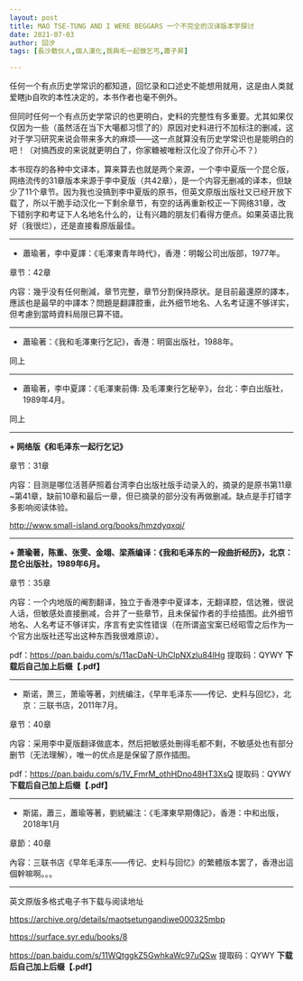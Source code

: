 ```yaml
---
layout: post
title: MAO TSE-TUNG AND I WERE BEGGARS 一个不完全的汉译版本学探讨
date: 2021-07-03
author: 回汐
tags: [長沙散伙人,個人漢化,我與毛一起做乞丐,蕭子昇]

---
```

任何一个有点历史学常识的都知道，回忆录和口述史不能想用就用，这是由人类就爱瞎jb自吹的本性决定的，本书作者也毫不例外。

但同时任何一个有点历史学常识的也更明白，史料的完整性有多重要。尤其如果仅仅因为一些（虽然活在当下大噶都习惯了的）原因对史料进行不加标注的删减，这对于学习研究来说会带来多大的麻烦——这一点就算没有历史学常识也是能明白的吧！（对搞西皮的来说就更明白了，你家糖被唯粉汉化没了你开心不？）

本书现存的各种中文译本，算来算去也就是两个来源，一个李中夏版一个昆仑版，网络流传的31章版本来源于李中夏版（共42章），是一个内容无删减的译本，但缺少了11个章节。因为我也没搞到李中夏版的原书，但英文原版出版社又已经开放下载了，所以干脆手动汉化一下剩余章节，有空的话再重新校正一下网络31章，改下错别字和考证下人名地名什么的，让有兴趣的朋友们看得方便点。如果英语比我好（我很烂），还是直接看原版最佳。

* * *

+ 蕭瑜著，李中夏譯：《毛澤東青年時代》，香港：明報公司出版部，1977年。

章节：42章

内容：幾乎没有任何刪減，章节完整，章节分割保持原状。是目前最還原的譯本，應該也是最早的中譯本？問題是翻譯腔重，此外细节地名、人名考证還不够详实，但考慮到當時資料局限已算不错。

* * *

+ 蕭瑜著：《我和毛澤東行乞記》，香港：明窗出版社，1988年。

同上

* * *

+ 蕭瑜著，李中夏譯：《毛澤東前傳: 及毛澤東行乞秘辛》，台北：李白出版社，1989年4月。

同上

* * *

**+ 网络版《和毛泽东一起行乞记》**

章节：31章

内容：目测是哪位活菩萨照着台湾李白出版社版手动录入的，摘录的是原书第11章~第41章，缺前10章和最后一章，但已摘录的部分没有再做删减。缺点是手打错字多影响阅读体验。

<http://www.small-island.org/books/hmzdyqxqj/>

* * *

**+ 萧瑜著，陈重、张雯、金翊、梁燕编译：《我和毛泽东的一段曲折经历》，北京：昆仑出版社，1989年6月。**

章节：35章

内容：一个内地版的阉割翻译，独立于香港李中夏译本，无翻译腔，信达雅，很说人话，但敏感处直接删减，合并了一些章节，且未保留作者的手绘插图。此外细节地名、人名考证不够详实，序言有史实性错误（在所谓盗宝案已经昭雪之后作为一个官方出版社还写出这种东西我很难原谅）。

pdf：<https://pan.baidu.com/s/11acDaN-UhClpNXzlu84lHg> 提取码：QYWY **下载后自己加上后缀【.pdf】**

* * *

+ 斯诺，萧三，萧瑜等著，刘统编注，《早年毛泽东——传记、史料与回忆》，北京：三联书店，2011年7月。

章节：40章

内容：采用李中夏版翻译做底本，然后把敏感处刪得毛都不剩，不敏感处也有部分删节（无法理解），唯一的优点是是保留了原作插图。

pdf：<https://pan.baidu.com/s/1V_FmrM_othHDno48HT3XsQ> 提取码：QYWY **下载后自己加上后缀【.pdf】**

* * *

+ 斯諾，蕭三，蕭瑜等著，劉統編注：《毛澤東早期傳記》，香港：中和出版，2018年1月

章節：40章

內容：三联书店《早年毛泽东——传记、史料与回忆》的繁體版本罢了，香港出這個幹嘛啊。。。





* * *

英文原版多格式电子书下载与阅读地址

<https://archive.org/details/maotsetungandiwe000325mbp>

<https://surface.syr.edu/books/8>

<https://pan.baidu.com/s/11WQtggkZ5GwhkaWc97uQSw> 提取码：QYWY **下载后自己加上后缀【.pdf】**
